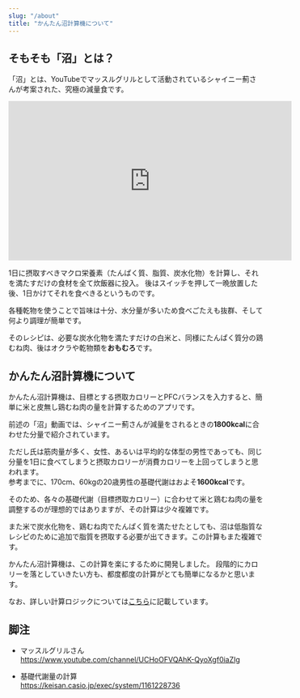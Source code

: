 ```yaml
---
slug: "/about"
title: "かんたん沼計算機について"
---
```


## そもそも「沼」とは？

「沼」とは、YouTubeでマッスルグリルとして活動されているシャイニー薊さんが考案された、究極の減量食です。

<iframe width="560" height="315" src="https://www.youtube.com/embed/NJtgQEXAjNI" frameborder="0" allow="accelerometer; autoplay; encrypted-media; gyroscope; picture-in-picture" allowfullscreen></iframe>

1日に摂取すべきマクロ栄養素（たんぱく質、脂質、炭水化物）を計算し、それを満たすだけの食材を全て炊飯器に投入。
後はスイッチを押して一晩放置した後、1日かけてそれを食べきるというものです。

各種乾物を使うことで旨味は十分、水分量が多いため食べごたえも抜群、そして何より調理が簡単です。

そのレシピは、必要な炭水化物を満たすだけの白米と、同様にたんぱく質分の鶏むね肉、後はオクラや乾物類を**おもむろ**です。


## かんたん沼計算機について

かんたん沼計算機は、目標とする摂取カロリーとPFCバランスを入力すると、簡単に米と皮無し鶏むね肉の量を計算するためのアプリです。

前述の「沼」動画では、シャイニー薊さんが減量をされるときの**1800kcal**に合わせた分量で紹介されています。

ただし氏は筋肉量が多く、女性、あるいは平均的な体型の男性であっても、同じ分量を1日に食べてしまうと摂取カロリーが消費カロリーを上回ってしまうと思われます。<br>
参考までに、170cm、60kgの20歳男性の基礎代謝はおよそ**1600kcal**です。

そのため、各々の基礎代謝（目標摂取カロリー）に合わせて米と鶏むね肉の量を調整するのが理想的ではありますが、その計算は少々複雑です。

また米で炭水化物を、鶏むね肉でたんぱく質を満たせたとしても、沼は低脂質なレシピのために追加で脂質を摂取する必要が出てきます。この計算もまた複雑です。

かんたん沼計算機は、この計算を楽にするために開発しました。
段階的にカロリーを落としていきたい方も、都度都度の計算がとても簡単になるかと思います。

なお、詳しい計算ロジックについては[こちら](/calc-procedure)に記載しています。


## 脚注

- マッスルグリルさん<br>
  https://www.youtube.com/channel/UCHoOFVQAhK-QyoXgf0iaZIg

- 基礎代謝量の計算<br>
  https://keisan.casio.jp/exec/system/1161228736
